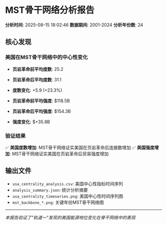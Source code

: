 # MST骨干网络分析报告

**分析时间**: 2025-08-15 18:02:46
**数据期间**: 2001-2024
**分析年份数**: 24

## 核心发现

### 美国在MST骨干网络中的中心性变化

- **页岩革命前平均度数**: 25.2
- **页岩革命后平均度数**: 31.1
- **度数变化**: +5.9 (+23.3%)

- **页岩革命前平均强度**: $118.5B
- **页岩革命后平均强度**: $154.3B
- **强度变化**: $+35.8B

### 验证结果

✅ **美国度数增加**: MST骨干网络证实美国在页岩革命后连接数增加
✅ **美国强度增加**: MST骨干网络证实美国在页岩革命后贸易强度增加

## 输出文件

- `usa_centrality_analysis.csv`: 美国中心性指标时间序列
- `analysis_summary.json`: 统计分析摘要
- `usa_centrality_timeseries.png`: 美国中心性时间序列图
- `mst_backbone_*.png`: 关键年份MST骨干网络图

---
*本报告验证了"轨道一"发现的美国能源地位变化在骨干网络中的表现*
